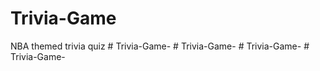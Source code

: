 # Trivia-Game
NBA themed trivia quiz
#   T r i v i a - G a m e -  
 #   T r i v i a - G a m e -  
 #   T r i v i a - G a m e -  
 #   T r i v i a - G a m e -  
 